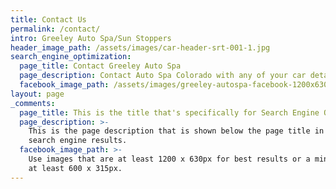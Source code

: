 ```yaml
---
title: Contact Us
permalink: /contact/
intro: Greeley Auto Spa/Sun Stoppers
header_image_path: /assets/images/car-header-srt-001-1.jpg
search_engine_optimization:
  page_title: Contact Greeley Auto Spa
  page_description: Contact Auto Spa Colorado with any of your car detailing needs.
  facebook_image_path: /assets/images/greeley-autospa-facebook-1200x630.png
layout: page
_comments:
  page_title: This is the title that's specifically for Search Engine Optimization.
  page_description: >-
    This is the page description that is shown below the page title in the
    search engine results.
  facebook_image_path: >-
    Use images that are at least 1200 x 630px for best results or a minimum of
    at least 600 x 315px.
---
```


